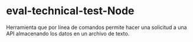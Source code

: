 # eval-technical-test-Node
 Herramienta que por línea de comandos permite hacer una solicitud a una API almacenando los datos en un archivo de texto.
